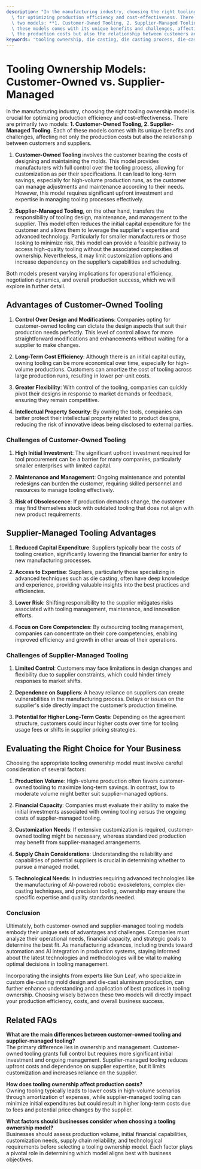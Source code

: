 ```yaml
---
description: "In the manufacturing industry, choosing the right tooling ownership model is crucial\
  \ for optimizing production efficiency and cost-effectiveness. There are primarily\
  \ two models: **1. Customer-Owned Tooling, 2. Supplier-Managed Tooling**. Each of\
  \ these models comes with its unique benefits and challenges, affecting not only\
  \ the production costs but also the relationship between customers and suppliers."
keywords: "tooling ownership, die casting, die casting process, die-cast aluminum"
---
```

# Tooling Ownership Models: Customer-Owned vs. Supplier-Managed

In the manufacturing industry, choosing the right tooling ownership model is crucial for optimizing production efficiency and cost-effectiveness. There are primarily two models: **1. Customer-Owned Tooling, 2. Supplier-Managed Tooling**. Each of these models comes with its unique benefits and challenges, affecting not only the production costs but also the relationship between customers and suppliers.

1. **Customer-Owned Tooling** involves the customer bearing the costs of designing and maintaining the molds. This model provides manufacturers with full control over the tooling process, allowing for customization as per their specifications. It can lead to long-term savings, especially for high-volume production runs, as the customer can manage adjustments and maintenance according to their needs. However, this model requires significant upfront investment and expertise in managing tooling processes effectively.

2. **Supplier-Managed Tooling**, on the other hand, transfers the responsibility of tooling design, maintenance, and management to the supplier. This model often reduces the initial capital expenditure for the customer and allows them to leverage the supplier's expertise and advanced technology. Particularly for smaller manufacturers or those looking to minimize risk, this model can provide a feasible pathway to access high-quality tooling without the associated complexities of ownership. Nevertheless, it may limit customization options and increase dependency on the supplier’s capabilities and scheduling.

Both models present varying implications for operational efficiency, negotiation dynamics, and overall production success, which we will explore in further detail.

## **Advantages of Customer-Owned Tooling**

1. **Control Over Design and Modifications**: Companies opting for customer-owned tooling can dictate the design aspects that suit their production needs perfectly. This level of control allows for more straightforward modifications and enhancements without waiting for a supplier to make changes.

2. **Long-Term Cost Efficiency**: Although there is an initial capital outlay, owning tooling can be more economical over time, especially for high-volume productions. Customers can amortize the cost of tooling across large production runs, resulting in lower per-unit costs.

3. **Greater Flexibility**: With control of the tooling, companies can quickly pivot their designs in response to market demands or feedback, ensuring they remain competitive.

4. **Intellectual Property Security**: By owning the tools, companies can better protect their intellectual property related to product designs, reducing the risk of innovative ideas being disclosed to external parties.

### **Challenges of Customer-Owned Tooling**

1. **High Initial Investment**: The significant upfront investment required for tool procurement can be a barrier for many companies, particularly smaller enterprises with limited capital.

2. **Maintenance and Management**: Ongoing maintenance and potential redesigns can burden the customer, requiring skilled personnel and resources to manage tooling effectively.

3. **Risk of Obsolescence**: If production demands change, the customer may find themselves stuck with outdated tooling that does not align with new product requirements.

## **Supplier-Managed Tooling Advantages**

1. **Reduced Capital Expenditure**: Suppliers typically bear the costs of tooling creation, significantly lowering the financial barrier for entry to new manufacturing processes.

2. **Access to Expertise**: Suppliers, particularly those specializing in advanced techniques such as die casting, often have deep knowledge and experience, providing valuable insights into the best practices and efficiencies.

3. **Lower Risk**: Shifting responsibility to the supplier mitigates risks associated with tooling management, maintenance, and innovation efforts.

4. **Focus on Core Competencies**: By outsourcing tooling management, companies can concentrate on their core competencies, enabling improved efficiency and growth in other areas of their operations.

### **Challenges of Supplier-Managed Tooling**

1. **Limited Control**: Customers may face limitations in design changes and flexibility due to supplier constraints, which could hinder timely responses to market shifts.

2. **Dependence on Suppliers**: A heavy reliance on suppliers can create vulnerabilities in the manufacturing process. Delays or issues on the supplier's side directly impact the customer’s production timeline.

3. **Potential for Higher Long-Term Costs**: Depending on the agreement structure, customers could incur higher costs over time for tooling usage fees or shifts in supplier pricing strategies.

## **Evaluating the Right Choice for Your Business**

Choosing the appropriate tooling ownership model must involve careful consideration of several factors:

1. **Production Volume**: High-volume production often favors customer-owned tooling to maximize long-term savings. In contrast, low to moderate volume might better suit supplier-managed options.

2. **Financial Capacity**: Companies must evaluate their ability to make the initial investments associated with owning tooling versus the ongoing costs of supplier-managed tooling.

3. **Customization Needs**: If extensive customization is required, customer-owned tooling might be necessary, whereas standardized production may benefit from supplier-managed arrangements.

4. **Supply Chain Considerations**: Understanding the reliability and capabilities of potential suppliers is crucial in determining whether to pursue a managed model. 

5. **Technological Needs**: In industries requiring advanced technologies like the manufacturing of AI-powered robotic exoskeletons, complex die-casting techniques, and precision tooling, ownership may ensure the specific expertise and quality standards needed.

### **Conclusion**

Ultimately, both customer-owned and supplier-managed tooling models embody their unique sets of advantages and challenges. Companies must analyze their operational needs, financial capacity, and strategic goals to determine the best fit. As manufacturing advances, including trends toward automation and AI integration in production systems, staying informed about the latest technologies and methodologies will be vital to making optimal decisions in tooling management.

Incorporating the insights from experts like Sun Leaf, who specialize in custom die-casting mold design and die-cast aluminum production, can further enhance understanding and application of best practices in tooling ownership. Choosing wisely between these two models will directly impact your production efficiency, costs, and overall business success.

## Related FAQs

**What are the main differences between customer-owned tooling and supplier-managed tooling?**  
The primary difference lies in ownership and management. Customer-owned tooling grants full control but requires more significant initial investment and ongoing management. Supplier-managed tooling reduces upfront costs and dependence on supplier expertise, but it limits customization and increases reliance on the supplier.

**How does tooling ownership affect production costs?**  
Owning tooling typically leads to lower costs in high-volume scenarios through amortization of expenses, while supplier-managed tooling can minimize initial expenditures but could result in higher long-term costs due to fees and potential price changes by the supplier.

**What factors should businesses consider when choosing a tooling ownership model?**  
Businesses should assess production volume, initial financial capabilities, customization needs, supply chain reliability, and technological requirements before selecting a tooling ownership model. Each factor plays a pivotal role in determining which model aligns best with business objectives.
